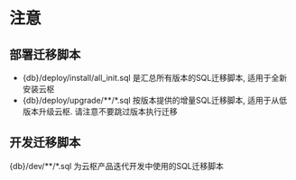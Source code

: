 # 注意

## 部署迁移脚本

* {db}/deploy/install/all_init.sql 是汇总所有版本的SQL迁移脚本, 适用于全新安装云枢
* {db}/deploy/upgrade/**/*.sql 按版本提供的增量SQL迁移脚本, 适用于从低版本升级云枢. 请注意不要跳过版本执行迁移

## 开发迁移脚本

{db}/dev/**/*.sql 为云枢产品迭代开发中使用的SQL迁移脚本
